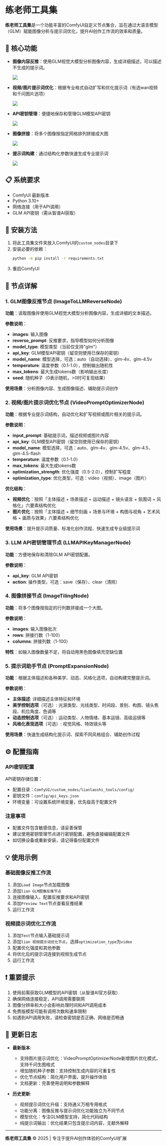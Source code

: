 # 练老师工具集 

**练老师工具集**是一个功能丰富的ComfyUI自定义节点集合，旨在通过大语言模型（GLM）赋能图像分析与提示词优化，提升AI创作工作流的效率和质量。

## 🚀 核心功能

- **图像内容反推**：使用GLM视觉大模型分析图像内容，生成详细描述，可以描述不生成的提示词。

  ![](.\image\image反推.jpg)

- **视频/图片提示词优化**：根据专业格式自动扩写和优化提示词（有选wan视频和千问图片选项）

  ![](./image/智能扩写.jpg)

- **API密钥管理**：便捷地保存和管理GLM模型API密钥

  ![](./image/api_key.jpg)

- **图像拼接**：将多个图像按指定网格排列拼接成大图

  ![](./image/row.jpg)

- **提示词构建**：通过结构化参数快速生成专业提示词

  ![](./image/pro.jpg)

## 📋 系统要求

- ComfyUI 最新版本
- Python 3.10+ 
- 网络连接（用于API调用）
- GLM API密钥（需从智谱AI获取）

## 💾 安装方法

1. 将此工具集文件夹放入ComfyUI的`custom_nodes`目录下
2. 安装必要的依赖：
   ```bash
   python -m pip install -r requirements.txt
   ```
3. 重启ComfyUI

## 🎯 节点详解

### 1. GLM图像反推节点 (ImageToLLMReverseNode)

**功能**：读取图像并使用GLM视觉大模型分析图像内容，生成详细的文本描述。

**参数说明**：
- **images**: 输入图像
- **reverse_prompt**: 反推要求，指导模型如何分析图像
- **model_type**: 模型类型（当前仅支持"glm"）
- **api_key**: GLM模型API密钥（留空则使用已保存的密钥）
- **model_name**: 模型选择，可选：auto（自动选择）、glm-4v、glm-4.5v
- **temperature**: 温度参数（0.1-1.0），控制输出随机性
- **max_tokens**: 最大生成tokens数（影响输出长度）
- **seed**: 随机种子（0表示随机，>0时可复现结果）

**使用场景**：分析图像内容、生成图像描述、辅助提示词创作

### 2. 视频/图片提示词优化节点 (VideoPromptOptimizerNode)

**功能**：根据专业提示词结构，自动优化和扩写视频或图片相关的提示词。

**参数说明**：
- **input_prompt**: 基础提示词，描述视频或图片内容
- **api_key**: GLM模型API密钥（留空则使用已保存的密钥）
- **model_name**: 模型选择，可选：auto、glm-4v、glm-4.5v、glm-4.5、glm-4.5-flash
- **temperature**: 温度参数（0.1-1.0）
- **max_tokens**: 最大生成tokens数
- **optimization_strength**: 优化强度（0.5-2.0），控制扩写程度
- **optimization_type**: 优化类型，可选：video（视频）、image（图片）

**优化结构**：

- **视频优化**：按照「主体描述 + 场景描述 + 运动描述 + 镜头语言 + 氛围词 + 风格化」六要素结构优化
- **图片优化**：按照「主体描述 + 细节刻画 + 场景与环境 + 构图与视角 + 艺术风格 + 画质与效果」六要素结构优化

**使用场景**：提升提示词质量、标准化创作流程、快速生成专业级提示词

### 3. LLM API密钥管理节点 (LLMAPIKeyManagerNode)

**功能**：方便地保存和清除GLM API密钥配置。

**参数说明**：
- **api_key**: GLM API密钥
- **action**: 操作类型，可选：save（保存）、clear（清除）

### 4. 图像拼接节点 (ImageTilingNode)

**功能**：将多个图像按指定的行列数拼接成一个大图。

**参数说明**：
- **images**: 输入图像批次
- **rows**: 拼接行数（1-100）
- **columns**: 拼接列数（1-100）

**特性**：如输入图像数量不足，将自动用黑色图像填充空缺位置

### 5. 提示词助手节点 (PromptExpansionNode)

**功能**：根据主体描述和各种美学、动态、风格化选项，自动构建完整提示词。

**参数说明**：
- **主体描述**: 详细描述主体特征和环境
- **美学控制选项**（可选）: 光源类型、光线类型、时间段、景别、构图、镜头焦段、机位角度、色调等
- **动态控制选项**（可选）: 运动类型、人物情绪、基本运镜、高级运镜等
- **风格化表现选项**（可选）: 视觉风格、特效镜头等

**使用场景**：快速生成结构化提示词、探索不同风格组合、辅助创作过程

## ⚙️ 配置指南

### API密钥配置

API密钥存储位置：
- 配置目录：`ComfyUI/custom_nodes/lianlaoshi_tools/config/`
- 密钥文件：`config/api_keys.json`
- 环境变量：可设置系统环境变量，优先级高于配置文件

### 注意事项
- 配置文件包含敏感信息，请妥善保管
- 建议使用密钥管理节点进行密钥配置，避免直接编辑配置文件
- 如切换设备或重新安装，请记得备份配置文件

## 💡 使用示例

### 基础图像反推工作流
1. 添加`Load Image`节点加载图像
2. 添加`lian GLM图像反推节点`
3. 连接图像输入，配置反推要求和API密钥
4. 添加`Preview Text`节点查看反推结果
5. 运行工作流

### 视频提示词优化工作流
1. 添加`Text`节点输入基础提示词
2. 添加`lian 视频提示词优化节点`，选择`optimization_type`为`video`
3. 配置优化强度和其他参数
4. 将优化后的提示词连接到视频生成节点
5. 运行工作流

## ❗ 重要提示

1. 使用前需获取GLM模型的API密钥（从智谱AI官方获取）
2. 确保网络连接稳定，API调用需要联网
3. 图像分辨率和大小会影响处理时间和API调用成本
4. 免费版模型可能有调用次数和速率限制
5. 如遇到API调用失败，请检查密钥是否正确、网络是否畅通

## 📝 更新日志

- **最新版本**: 
  - 支持图片提示词优化：VideoPromptOptimizerNode新增图片优化模式，支持千问生图格式
  - 增加随机种子参数：支持控制生成内容的可重复性
  - 优化节点结构：简化用户界面，提升操作体验
  - 文档更新：完善使用说明和参数解释

- **历史更新**: 
  - 视频提示词优化升级：支持通义万相专用格式
  - 功能分离：图像反推与提示词优化功能独立为不同节点
  - 模型优化：专注GLM模型支持，简化代码结构
  - 纯提示词输出：优化结果只包含提示词内容，无额外解释

---

**练老师工具集** © 2025 | 专注于提升AI创作体验的ComfyUI扩展